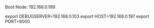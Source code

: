 Boot Node: 192.168.0.199


export DEBUGSERVER=192.168.0.103
export HOST=192.168.0.197
export PORT=8000
